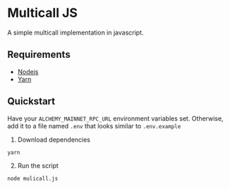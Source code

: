 # Multicall JS

A simple multicall implementation in javascript.

## Requirements

- [Nodejs](https://nodejs.org/en/download/)
- [Yarn](https://classic.yarnpkg.com/lang/en/docs/install/)

## Quickstart

Have your `ALCHEMY_MAINNET_RPC_URL` environment variables set. Otherwise, add it to a file named `.env` that looks similar to `.env.example`

1. Download dependencies

```
yarn
```

2. Run the script

```
node mulicall.js
```


